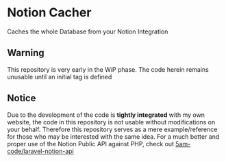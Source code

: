 # Notion Cacher
 Caches the whole Database from your Notion Integration

## Warning
This repository is very early in the WiP phase. The code herein remains unusable until an initial tag is defined

## Notice
Due to the development of the code is **tightly integrated** with my own website, the code in this repository is not usable without modifications on your behalf. Therefore this repository serves as a mere example/reference for those who may be interested with the same idea. 
For a much better and proper use of the Notion Public API against PHP, check out [5am-code/laravel-notion-api](/5am-code/laravel-notion-api)